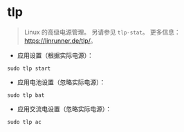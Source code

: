 # tlp

> Linux 的高级电源管理。
> 另请参见 `tlp-stat`。
> 更多信息：<https://linrunner.de/tlp/>。

- 应用设置（根据实际电源）：

`sudo tlp start`

- 应用电池设置（忽略实际电源）：

`sudo tlp bat`

- 应用交流电设置（忽略实际电源）：

`sudo tlp ac`